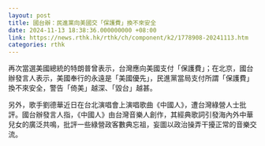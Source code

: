 ```yaml
---
layout: post
title: 國台辦：民進黨向美國交「保護費」換不來安全
date: 2024-11-13 18:38:36.000000000 +08:00
link: https://news.rthk.hk/rthk/ch/component/k2/1778908-20241113.htm
categories: rthk
---
```


再次當選美國總統的特朗普曾表示，台灣應向美國支付「保護費」；在北京，國台辦發言人表示，美國奉行的永遠是「美國優先」，民進黨當局支付所謂「保護費」換不來安全，警告「倚美」越深、「毀台」越甚。

另外，歌手劉德華近日在台北演唱會上演唱歌曲《中國人》，遭台灣綠營人士批評。國台辦發言人指，《中國人》由台灣音樂人創作，其經典歌詞引發海內外中華兒女的廣泛共鳴，批評一些綠營政客數典忘祖，妄圖以政治操弄干擾正常的音樂交流。
